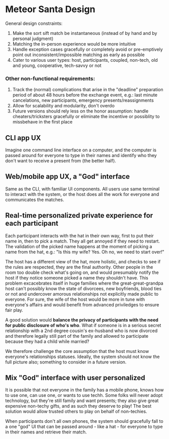 # Meteor Santa Design

General design constraints:

1. Make the sort sift match be instantaneous (instead of by hand and by personal judgment)
1. Matching the in-person experience would be more intuitive
1. Handle exception cases gracefully or completely avoid or pre-emptively point out inconsistent/impossible matching as early as possible
1. Cater to various user types: host, participants, coupled, non-tech, old and young, cooperative, tech-savvy or not

### Other non-functional requirements:

1. Track the (normal) complications that arise in the "deadline" preparation period of about 48 hours before the exchange event, e.g.: last minute cancelations, new participants, emergency presents/reassignments
1. Allow for scalability and modularity, don't overdo
1. Future versions should rely less on the honor assumption: handle cheaters/tricksters gracefully or eliminate the incentive or possiblity to missbehave in the first place

## CLI app UX
Imagine one command line interface on a computer, and the computer is passed around for everyone to type in their names and identify who they don't want to receive a present from (the better half).

## Web/mobile app UX, a "God" interface
Same as the CLI, with familiar UI components. All users use same terminal to interact with the system, or the host does all the work for everyone and communicates the matches.

## Real-time personalized private experience for each participant

Each participant interacts with the hat in their own way, first to put their name in, then to pick a match. They all get annoyed if they need to restart. The validation of the picked name happens at the moment of picking a name from the hat, e.g.: "Is this my wife? Yes. Oh no, we need to start over!"

The host has a different view of the hat, more holistic, and checks to see if the rules are respected, they are the final authority. Other people in the room too double check what's going on, and would presumably notify the host if they notice someone picked a name they shouldn't have. This problem excacebrates itself in huge families where the great-great-grandpa host can't possibly know the state of divorcees, new boyfriends, blood ties or not and undercover amorous relationships not explicitly made public to everyone. For sure, the wife of the host would be more in tune with everyone's affairs and would benefit from advanced priviledges to ensure fair play.

A good solution would **balance the privacy of participants with the need for public disclosure of who's who**. What if someone is in a serious secret relationship with a 2nd degree cousin's ex-husband who is now divorced and therefore legally still part of the family and allowed to participate because they had a child while married?

We therefore challenge the core assumption that the host must know everyone's relationships statuses. Ideally, the system should not know the full picture also; something to consider in a future version.

## Mix "God" interface with user personalized
It is possible that not everyone in the family has a mobile phone, knows how to use one, can use one, or wants to use techh. Some folks will never adopt technology, but they're still family and want presents; they also give great expensive non-techy gifts, and as such they deserve to play! The best solution would allow trusted others to play on behalf of non-techies.

When participants don't all own phones, the system should gracefully fall to a one "god" UI that can be passed around - like a hat - for everyone to type in their names and retrieve their match. 
